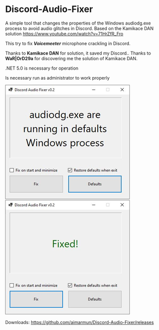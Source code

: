 # Discord-Audio-Fixer
A simple tool that changes the properties of the Windows audiodg.exe process to avoid audio glitches in Discord. Based on the Kamikace DAN solution https://www.youtube.com/watch?v=71HrZfR_Fro

This try to fix __*Voicemeeter*__ microphone crackling in Discord.

Thanks to **Kamikace DAN** for solution, it saved my Discord..
Thanks to **WaR|OrD29a** for discovering me the solution of Kamikace DAN.

.NET 5.0 is necessary for operation

Is necessary run as administrator to work properly

![Default](https://github.com/aimarmun/Discord-Audio-Fixer/blob/master/default.JPG) ![Fixed](https://github.com/aimarmun/Discord-Audio-Fixer/blob/master/Fixed.JPG)

Downloads:
https://github.com/aimarmun/Discord-Audio-Fixer/releases
